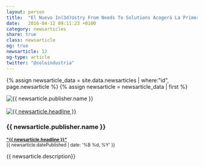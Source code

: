 ```yaml
---
layout: person
title:  "El Nuevo In(3d)Ustry From Needs To Solutions Acogerá La Primera Edición Del World Biomimetics Challenges And Awards"
date:   2016-04-12 09:11:23 +0100
category: newsarticles
share: true
class: newsarticle
og: true
newsarticle: 12
og-type: article
twitter: "@soloindustria"
---
```


{% assign newsarticle_data = site.data.newsarticles | where:"id", page.newsarticle %}
{% assign newsarticle = newsarticle_data | first %}
<div class="speaker">
	<div class="photo-wrapper rounded"><img src="{{ newsarticle.logo-no-amp }}" alt="{{ newsarticle.publisher.name }}" class="img-responsive" /></div><br/>
	<div class="photo-wrapper rounded"><a href="{{ newsarticle.mainEntityOfPage.id }}"><img src="{{ newsarticle.image.url }}" alt="{{ newsarticle.headline }}" class="img-responsive" /></a></div>
	<h3 class="name">{{ newsarticle.publisher.name }}</h3>
	<p class="text-alt"><small><a href="{{ newsarticle.mainEntityOfPage.id }}"><strong>"{{ newsarticle.headline }}"</strong></a><br/>{{ newsarticle.datePublished | date: '%B %d, %Y' }}</small></p>
	<p class="about text-left">{{ newsarticle.description}} </p>
</div>
